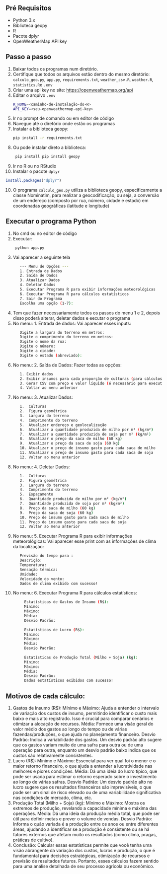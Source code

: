 ## Pré Requisitos

- Python 3.x
- Biblioteca geopy
- R
- Pacote dplyr
- OpenWeatherMap API key

## Passo a passo

1. Baixar todos os programas num diretório.
2. Certifique que todos os arquivos estão dentro do mesmo diretório: 
   `calculo_geo.py`, `app.py`, `requirements.txt`, `weather_csv.R`, `weather.R`, `statistics.R`e `.env`
3. Criar uma api key no site: https://openweathermap.org/api    
4. Editar o arquivo `.env`
    ```sh
    R_HOME=<caminho-de-instalação-do-R>
    API_KEY=<seu-openweathermap-api-key>
    ```
5. Ir no prompt de comando ou em editor de código
6. Navegue até o diretório onde estão os programas 
7. Instalar a biblioteca geopy:
    ```sh
    pip install -r requirements.txt
    ```
8. Ou pode instalar direto a biblioteca:
   ```sh
    pip install pip install geopy
    ```
9. Ir no R ou no RStudio
10. Instalar o pacote `dplyr`
```r
install.packages("dplyr")
```
10. O programa `calculo_geo.py` utiliza a biblioteca geopy, especificamente a classe Nominatim, para realizar a geocodificação, ou seja, a conversão de um endereço (composto por rua, número, cidade e estado) em coordenadas geográficas (latitude e longitude)

## Executar o programa Python
1. No cmd ou no editor de código
2. Executar:
   ```sh
    python app.py
    ```
3. Vai aparecer a seguinte tela
      ```sh
         --- Menu de Opções ---
         1. Entrada de Dados
         2. Saída de Dados
         3. Atualizar Dados
         4. Deletar Dados
         5. Executar Programa R para exibir informações meteorológicas
         6. Executar Programa R para cálculos estatísticos
         7. Sair do Programa
         Escolha uma opção (1-7):
    ```
4. Tem que fazer necessariamente todos os passos do menu 1 e 2, depois disso poderá alterar, deletar dados e eecutar o programa
5. No menu: 1. Entrada de dados:
   Vai aparecer esses inputs:
      ```sh
         Digite a largura do terreno em metros:
         Digite o comprimento do terreno em metros:
         Digite o nome da rua:
         Digite o número:
         Digite a cidade:
         Digite o estado (abreviado):
    ```
6. No menu: 2. Saída de Dados:
    Fazer todas as opções:
      ```sh      
         1. Exibir dados
         2. Exibir insumos para cada proporção de culturas (para cálculos estatísticos)
         3. Gerar CSV com preço e valor líquido (é necessário para executar os programas R)
         4. Voltar ao menu anterior
    ```
7. No menu: 3. Atualizar Dados:
      ```sh      
         1.  Culturas
         2.  Figura geométrica
         3.  Largura do terreno
         4.  Comprimento do terreno
         5.  Atualizar endereço e geolocalização
         6.  Atualizar a quantidade produzida de milho por m² (kg/m²)
         7.  Atualizar a quantidade produzida de soja por m² (kg/m²)
         8.  Atualizar o preço da saca de milho (60 kg)
         9.  Atualizar o preço da saca de soja (60 kg)
         10. Atualizar o preço de insumo gasto para cada saca de milho
         11. Atualizar o preço de insumo gasto para cada saca de soja
         12. Voltar ao menu anterior
    ```
8. No menu: 4. Deletar Dados:
      ```sh  
         1.  Culturas
         2.  Figura geométrica
         3.  Largura do terreno
         4.  Comprimento do terreno
         5.  Espaçamento
         6.  Quantidade produzida de milho por m² (kg/m²)
         7.  Quantidade produzida de soja por m² (kg/m²)
         8.  Preço da saca de milho (60 kg)
         9.  Preço da saca de soja (60 kg)
         10. Preço de insumo gasto para cada saca de milho
         11. Preço de insumo gasto para cada saca de soja
         12. Voltar ao menu anterior
   ```
9. No menu: 5. Executar Programa R para exibir informações meteorológicas:
    Vai aparecer esse print com as informações de clima da localização:
      ```sh 
         Previsão do tempo para :
         Descrição: 
         Temperatura:
         Sensação térmica:
         Umidade:
         Velocidade do vento:
         Dados de clima exibido com sucesso!
   ```
10. No menu: 6. Executar Programa R para cálculos estatísticos:
    ```sh
         Estatísticas de Gastos de Insumo (R$):
         Mínimo: 
         Máximo: 
         Média: 
         Desvio Padrão: 
         
         Estatísticas de Lucro (R$):
         Mínimo: 
         Máximo:
         Média:
         Desvio Padrão: 
         
         Estatísticas de Produção Total (Milho + Soja) (kg):
         Mínimo:
         Máximo: 
         Média:
         Desvio Padrão: 
         Dados estatísticos exibidos com sucesso!
    ```

## Motivos de cada cálculo:
1. Gastos de Insumo (R$):
Mínimo e Máximo: Ajuda a entender o intervalo de variação dos custos de insumo, permitindo identificar o custo mais baixo e mais alto registrado. Isso é crucial para comparar cenários e otimizar a alocação de recursos.
Média: Fornece uma visão geral do valor médio dos gastos ao longo do tempo ou de várias fazendas/produções, o que ajuda no planejamento financeiro.
Desvio Padrão: Indica a variabilidade dos gastos. Um desvio padrão alto sugere que os gastos variam muito de uma safra para outra ou de uma operação para outra, enquanto um desvio padrão baixo indica que os custos são relativamente consistentes.
2. Lucro (R$):
Mínimo e Máximo: Essencial para ver qual foi o menor e o maior retorno financeiro, o que ajuda a entender a lucratividade nas melhores e piores condições.
Média: Dá uma ideia do lucro típico, que pode ser usada para estimar o retorno esperado sobre o investimento ao longo de várias safras.
Desvio Padrão: Um desvio padrão alto no lucro sugere que os resultados financeiros são imprevisíveis, o que pode ser um sinal de risco elevado ou de uma variabilidade significativa nas condições de mercado, clima, etc.
3. Produção Total (Milho + Soja) (kg):
Mínimo e Máximo: Mostra os extremos de produção, revelando a capacidade mínima e máxima das operações.
Média: Dá uma ideia da produção média total, que pode ser útil para definir metas e prever o volume de vendas.
Desvio Padrão: Informa o quão variada é a produção entre os anos ou entre diferentes áreas, ajudando a identificar se a produção é consistente ou se há fatores externos que afetam muito os resultados (como clima, pragas, práticas de cultivo).
4. Conclusão:
Calcular essas estatísticas permite que você tenha uma visão abrangente da variação dos custos, lucros e produção, o que é fundamental para decisões estratégicas, otimização de recursos e previsão de resultados futuros. Portanto, esses cálculos fazem sentido para uma análise detalhada de seu processo agrícola ou econômico.

